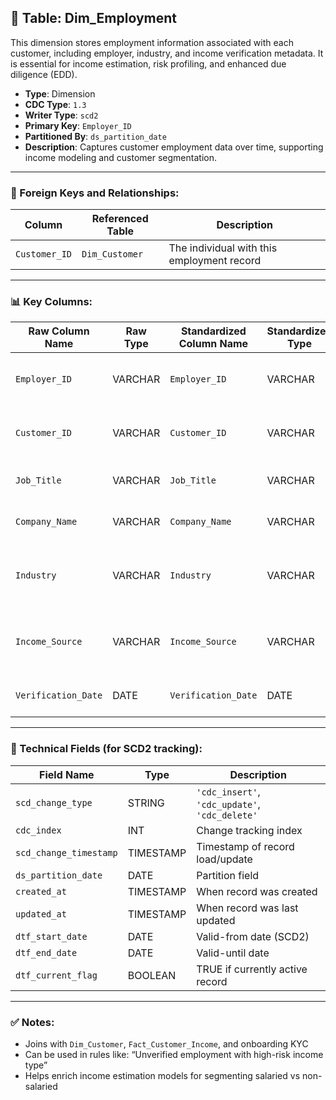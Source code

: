 ## 📜 Table: Dim_Employment

This dimension stores employment information associated with each customer, including employer, industry, and income verification metadata. It is essential for income estimation, risk profiling, and enhanced due diligence (EDD).

- **Type**: Dimension  
- **CDC Type**: `1.3`  
- **Writer Type**: `scd2`  
- **Primary Key**: `Employer_ID`  
- **Partitioned By**: `ds_partition_date`  
- **Description**: Captures customer employment data over time, supporting income modeling and customer segmentation.

---

### 🔗 Foreign Keys and Relationships:

| Column         | Referenced Table       | Description |
|----------------|------------------------|-------------|
| `Customer_ID`  | `Dim_Customer`         | The individual with this employment record  |

---

### 📊 Key Columns:

| Raw Column Name     | Raw Type | Standardized Column Name | Standardized Type | Description                                   | PK  | Note               |
|----------------------|----------|---------------------------|--------------------|-----------------------------------------------|-----|--------------------|
| `Employer_ID`        | VARCHAR  | `Employer_ID`             | VARCHAR            | Unique ID for the employment record           | ✅  | Primary key        |
| `Customer_ID`        | VARCHAR  | `Customer_ID`             | VARCHAR            | FK to customer being employed                 |     | FK to `Dim_Customer` |
| `Job_Title`          | VARCHAR  | `Job_Title`               | VARCHAR            | Customer’s role or position                   |     |                     |
| `Company_Name`       | VARCHAR  | `Company_Name`            | VARCHAR            | Employer organization name                    |     |                     |
| `Industry`           | VARCHAR  | `Industry`                | VARCHAR            | Sector or economic domain of the company      |     | Standardized value   |
| `Income_Source`      | VARCHAR  | `Income_Source`           | VARCHAR            | Declared income stream (e.g., salary, bonus)  |     |                     |
| `Verification_Date`  | DATE     | `Verification_Date`       | DATE               | When this information was verified            |     | Can align with KYC audit |

---

### 🧪 Technical Fields (for SCD2 tracking):

| Field Name            | Type       | Description                                   |
|------------------------|------------|-----------------------------------------------|
| `scd_change_type`      | STRING     | `'cdc_insert'`, `'cdc_update'`, `'cdc_delete'`|
| `cdc_index`            | INT        | Change tracking index                         |
| `scd_change_timestamp` | TIMESTAMP  | Timestamp of record load/update               |
| `ds_partition_date`    | DATE       | Partition field                               |
| `created_at`           | TIMESTAMP  | When record was created                       |
| `updated_at`           | TIMESTAMP  | When record was last updated                  |
| `dtf_start_date`       | DATE       | Valid-from date (SCD2)                        |
| `dtf_end_date`         | DATE       | Valid-until date                              |
| `dtf_current_flag`     | BOOLEAN    | TRUE if currently active record               |

---

### ✅ Notes:
- Joins with `Dim_Customer`, `Fact_Customer_Income`, and onboarding KYC
- Can be used in rules like: “Unverified employment with high-risk income type”
- Helps enrich income estimation models for segmenting salaried vs non-salaried

